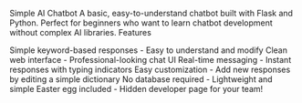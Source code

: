 Simple AI Chatbot
A basic, easy-to-understand chatbot built with Flask and Python. Perfect for beginners who want to learn chatbot development without complex AI libraries.
 Features

Simple keyword-based responses - Easy to understand and modify
Clean web interface - Professional-looking chat UI
Real-time messaging - Instant responses with typing indicators
Easy customization - Add new responses by editing a simple dictionary
No database required - Lightweight and simple
Easter egg included  - Hidden developer page for your team!
